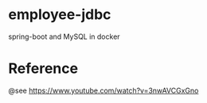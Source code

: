 # employee-jdbc
spring-boot and MySQL in docker

# Reference
@see
https://www.youtube.com/watch?v=3nwAVCGxGno
